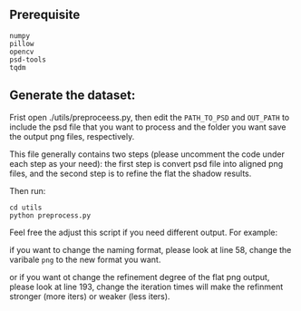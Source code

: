 ## Prerequisite

```
numpy
pillow
opencv
psd-tools
tqdm
```

## Generate the dataset:

Frist open ./utils/preproceess.py, then edit the `PATH_TO_PSD` and `OUT_PATH` to include the psd file that 
you want to process and the folder you want save the output png files, respectively. 

This file generally contains two steps (please uncomment the code under each step as your need):
the first step is convert psd file into aligned png files, and the second step is to refine the flat the shadow results. 

Then run:
```
cd utils
python preprocess.py
```
Feel free the adjust this script if you need different output. For example:

if you want to change the naming format, please look at line 58, change the varibale `png` to the new format you want.

or if you want ot change the refinement degree of the flat png output, please look at line 193, change the iteration times will make the refinment stronger (more iters) or weaker (less iters).
